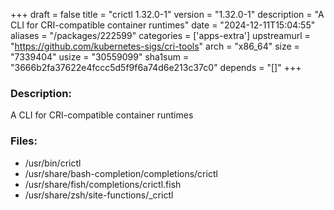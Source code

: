 +++
draft = false
title = "crictl 1.32.0-1"
version = "1.32.0-1"
description = "A CLI for CRI-compatible container runtimes"
date = "2024-12-11T15:04:55"
aliases = "/packages/222599"
categories = ['apps-extra']
upstreamurl = "https://github.com/kubernetes-sigs/cri-tools"
arch = "x86_64"
size = "7339404"
usize = "30559099"
sha1sum = "3666b2fa37622e4fccc5d5f9f6a74d6e213c37c0"
depends = "[]"
+++
### Description: 
A CLI for CRI-compatible container runtimes

### Files: 
* /usr/bin/crictl
* /usr/share/bash-completion/completions/crictl
* /usr/share/fish/completions/crictl.fish
* /usr/share/zsh/site-functions/_crictl

